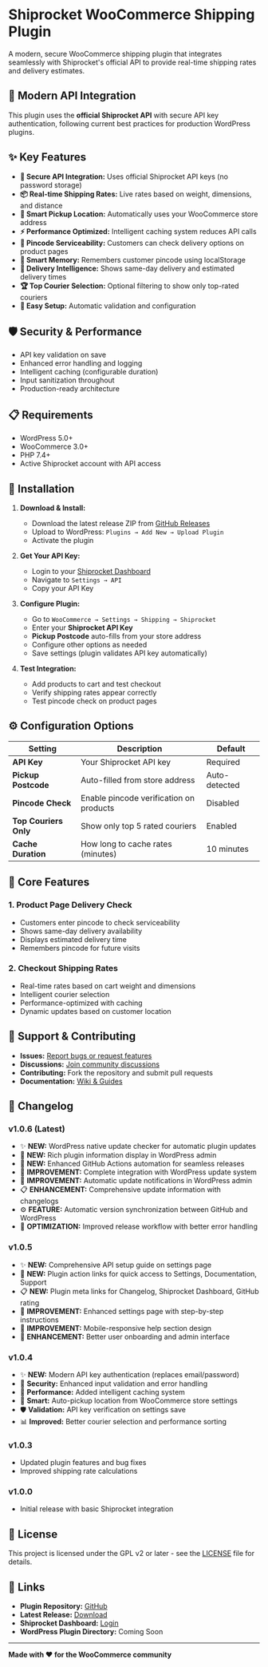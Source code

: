 # Shiprocket WooCommerce Shipping Plugin

A modern, secure WooCommerce shipping plugin that integrates seamlessly with Shiprocket's official API to provide real-time shipping rates and delivery estimates.

## 🚀 **Modern API Integration**

This plugin uses the **official Shiprocket API** with secure API key authentication, following current best practices for production WordPress plugins.

## ✨ **Key Features**

* **🔐 Secure API Integration:** Uses official Shiprocket API keys (no password storage)
* **📦 Real-time Shipping Rates:** Live rates based on weight, dimensions, and distance
* **📍 Smart Pickup Location:** Automatically uses your WooCommerce store address
* **⚡ Performance Optimized:** Intelligent caching system reduces API calls
* **🎯 Pincode Serviceability:** Customers can check delivery options on product pages
* **💾 Smart Memory:** Remembers customer pincode using localStorage
* **🚚 Delivery Intelligence:** Shows same-day delivery and estimated delivery times
* **🏆 Top Courier Selection:** Optional filtering to show only top-rated couriers
* **🔧 Easy Setup:** Automatic validation and configuration

## 🛡️ **Security & Performance**

* API key validation on save
* Enhanced error handling and logging
* Intelligent caching (configurable duration)
* Input sanitization throughout
* Production-ready architecture

## 📋 **Requirements**

* WordPress 5.0+
* WooCommerce 3.0+
* PHP 7.4+
* Active Shiprocket account with API access

## 🔧 **Installation**

1. **Download & Install:**
   - Download the latest release ZIP from [GitHub Releases](https://github.com/ProgrammerNomad/shiprocket-woo-shipping/releases)
   - Upload to WordPress: `Plugins → Add New → Upload Plugin`
   - Activate the plugin

2. **Get Your API Key:**
   - Login to your [Shiprocket Dashboard](https://shiprocket.in/)
   - Navigate to `Settings → API`
   - Copy your API Key

3. **Configure Plugin:**
   - Go to `WooCommerce → Settings → Shipping → Shiprocket`
   - Enter your **Shiprocket API Key**
   - **Pickup Postcode** auto-fills from your store address
   - Configure other options as needed
   - Save settings (plugin validates API key automatically)

4. **Test Integration:**
   - Add products to cart and test checkout
   - Verify shipping rates appear correctly
   - Test pincode check on product pages

## ⚙️ **Configuration Options**

| Setting | Description | Default |
|---------|-------------|---------|
| **API Key** | Your Shiprocket API key | Required |
| **Pickup Postcode** | Auto-filled from store address | Auto-detected |
| **Pincode Check** | Enable pincode verification on products | Disabled |
| **Top Couriers Only** | Show only top 5 rated couriers | Enabled |
| **Cache Duration** | How long to cache rates (minutes) | 10 minutes |

## 🎯 **Core Features**

### 1. **Product Page Delivery Check**
- Customers enter pincode to check serviceability
- Shows same-day delivery availability
- Displays estimated delivery time
- Remembers pincode for future visits

### 2. **Checkout Shipping Rates**
- Real-time rates based on cart weight and dimensions
- Intelligent courier selection
- Performance-optimized with caching
- Dynamic updates based on customer location

## 🤝 **Support & Contributing**

- **Issues:** [Report bugs or request features](https://github.com/ProgrammerNomad/shiprocket-woo-shipping/issues)
- **Discussions:** [Join community discussions](https://github.com/ProgrammerNomad/shiprocket-woo-shipping/discussions)
- **Contributing:** Fork the repository and submit pull requests
- **Documentation:** [Wiki & Guides](https://github.com/ProgrammerNomad/shiprocket-woo-shipping/wiki)

## 📝 **Changelog**

### v1.0.6 (Latest)
* ✨ **NEW:** WordPress native update checker for automatic plugin updates
* 🔄 **NEW:** Rich plugin information display in WordPress admin
* 🤖 **NEW:** Enhanced GitHub Actions automation for seamless releases
* 🔗 **IMPROVEMENT:** Complete integration with WordPress update system
* 📢 **IMPROVEMENT:** Automatic update notifications in WordPress admin
* 📋 **ENHANCEMENT:** Comprehensive update information with changelogs
* ⚙️ **FEATURE:** Automatic version synchronization between GitHub and WordPress
* 🚀 **OPTIMIZATION:** Improved release workflow with better error handling

### v1.0.5
* ✨ **NEW:** Comprehensive API setup guide on settings page
* 🔗 **NEW:** Plugin action links for quick access to Settings, Documentation, Support
* 📋 **NEW:** Plugin meta links for Changelog, Shiprocket Dashboard, GitHub rating
* 🎨 **IMPROVEMENT:** Enhanced settings page with step-by-step instructions
* 📱 **IMPROVEMENT:** Mobile-responsive help section design
* 🚀 **ENHANCEMENT:** Better user onboarding and admin interface

### v1.0.4
* ✨ **NEW:** Modern API key authentication (replaces email/password)
* 🔐 **Security:** Enhanced input validation and error handling
* 🚀 **Performance:** Added intelligent caching system
* 📍 **Smart:** Auto-pickup location from WooCommerce store settings
* 🛡️ **Validation:** API key verification on settings save
* 📊 **Improved:** Better courier selection and performance sorting

### v1.0.3
* Updated plugin features and bug fixes
* Improved shipping rate calculations

### v1.0.0
* Initial release with basic Shiprocket integration

## 📄 **License**

This project is licensed under the GPL v2 or later - see the [LICENSE](LICENSE) file for details.

## 🔗 **Links**

* **Plugin Repository:** [GitHub](https://github.com/ProgrammerNomad/shiprocket-woo-shipping)
* **Latest Release:** [Download](https://github.com/ProgrammerNomad/shiprocket-woo-shipping/releases/latest)
* **Shiprocket Dashboard:** [Login](https://shiprocket.in/dashboard)
* **WordPress Plugin Directory:** Coming Soon

---

**Made with ❤️ for the WooCommerce community**
